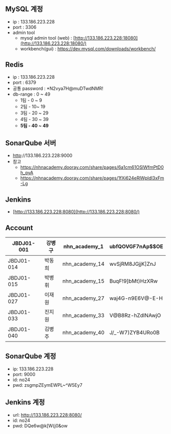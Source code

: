 ## **MySQL 계정**

- ip : 133.186.223.228
- port : 3306
- admin tool
    - mysql admin tool (web) : [http://133.186.223.228:18080](http://133.186.223.228:18080/)
    - workbench(gui) : https://dev.mysql.com/downloads/workbench/

## **Redis**

- ip : 133.186.223.228
- port : 6379
- 공통 password : *N2vya7H@muDTwdNMR!
- db-range : 0 ~ 49
    - 1팀 - 0 ~ 9
    - 2팀 - 10~ 19
    - 3팀 - 20 ~ 29
    - 4팀 - 30 ~ 39
    - **5팀 - 40 ~ 49**

## **SonarQube 서버**

- [http](http://133.186.144.236:9000/)://133.186.223.228:9000
- 참고
    - https://nhnacademy.dooray.com/share/pages/6a1cm61OSlWfmPtD0h_pyA
    - https://nhnacademy.dooray.com/share/pages/1fXi624eRlWpldl3xFm-Lg

## **Jenkins**

- [http://133.186.223.228:8080](http://133.186.223.228:8080/)

## Account

| JBDJ01-001 | 강병구 | nhn_academy_1 | ubfQOVGF7nAp$$OE |
| --- | --- | --- | --- |
| JBDJ01-014 | 박동희 | nhn_academy_14 | wvSjRM8JGjjK]ZnJ |
| JBDJ01-015 | 박병휘 | nhn_academy_15 | BuqF!9]bMt)HzXRw |
| JBDJ01-027 | 이재원 | nhn_academy_27 | waj4G-n9E6V@-E-H |
| JBDJ01-033 | 진지원 | nhn_academy_33 | V@B8Rz-hZdINAwjO |
| JBDJ01-040 | 김병주 | nhn_academy_40 | J/_-W7)ZYB4URo0B |


## SonarQube 계정

- ip: 133.186.223.228
- port: 9000
- id: no24
- pwd: zsgmpZEymEWPL~^W5Ey7

## Jenkins 계정

- url: http://133.186.223.228:8080/
- id: no24
- pwd: DQe6w@k[W(j0&ow
